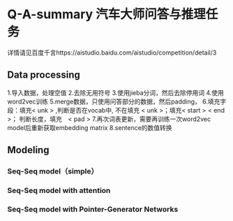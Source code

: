 # Q-A-summary 汽车大师问答与推理任务
详情请见百度千言https://aistudio.baidu.com/aistudio/competition/detail/3

## Data processing
1.导入数据，处理空值
2.去除无用符号
3.使用jieba分词，然后去除停用词
4.使用word2vec训练
5.merge数据，只使用问答部分的数据，然后padding，
6.填充字段：填充< unk > ,判断是否在vocab中, 不在填充 < unk >；填充< start > < end >； 判断长度，填充　< pad >
7.再次词表更新，需要再训练一次word2vec model后重新获取embedding matrix
8.sentence的数值转换
## Modeling
### Seq-Seq model（simple）
### Seq-Seq model with attention
### Seq-Seq model with Pointer-Generator Networks
